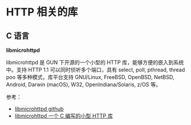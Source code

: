 # HTTP 相关的库

## C 语言

**libmicrohttpd**

libmicrohttpd 是 GUN 下开源的一个小型的 HTTP 库，能够方便的嵌入到系统中。支持 HTTP 1.1 可以同时侦听多个端口，具有 select, poll, pthread, thread poo 等多种模式，库平台支持 GNU/Linux, FreeBSD, OpenBSD, NetBSD, Android, Darwin (macOS), W32, OpenIndiana/Solaris, z/OS 等。

参考：

- [libmicrohttpd github](https://github.com/Karlson2k/libmicrohttpd)
- [libmicrohttpd 一个 C 编写的小型 HTTP 库](https://github.com/ravenq/ravenq.github.io/blob/master/blog.md/microhttpd.md)

  
